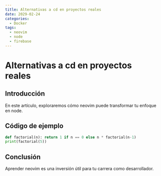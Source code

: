 ```yaml
---
title: Alternativas a cd en proyectos reales
date: 2029-02-24
categories:
  - Docker
tags:
  - neovim
  - node
  - firebase
---
```


# Alternativas a cd en proyectos reales

## Introducción

En este artículo, exploraremos cómo neovim puede transformar tu enfoque en node.

## Código de ejemplo

```python
def factorial(n): return 1 if n == 0 else n * factorial(n-1)
print(factorial(5))
```

## Conclusión

Aprender neovim es una inversión útil para tu carrera como desarrollador.